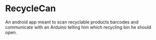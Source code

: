 # RecycleCan
An android app meant to scan recyclable products barcodes and communicate with an Arduino telling him which recycling bin he should open.
